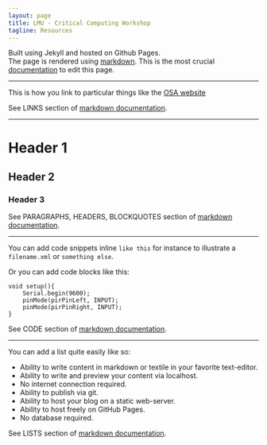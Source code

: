 ```yaml
---
layout: page
title: LMU - Critical Computing Workshop
tagline: Resources
---
```


Built using Jekyll and hosted on Github Pages.  
The page is rendered using [markdown](http://daringfireball.net/projects/markdown/basics). This is the most crucial [documentation](http://daringfireball.net/projects/markdown/) to edit this page. 

* * *

This is how you link to particular things like the [OSA website](http://jekyllbootstrap.com/usage/jekyll-quick-start.html)

See LINKS section of [markdown documentation](http://daringfireball.net/projects/markdown/basics).

* * *

# Header 1
## Header 2
### Header 3

See PARAGRAPHS, HEADERS, BLOCKQUOTES  section of [markdown documentation](http://daringfireball.net/projects/markdown/basics).

* * *

You can add code snippets inline `like this` for instance to illustrate a `filename.xml` or `something else`.

Or you can add code blocks like this:
    
    void setup(){
        Serial.begin(9600);
        pinMode(pirPinLeft, INPUT);
        pinMode(pirPinRight, INPUT);
    }
    

See CODE section of [markdown documentation](http://daringfireball.net/projects/markdown/basics).

* * *

You can add a list quite easily like so:

- Ability to write content in markdown or textile in your favorite text-editor.
- Ability to write and preview your content via localhost.
- No internet connection required.
- Ability to publish via git.
- Ability to host your blog on a static web-server.
- Ability to host freely on GitHub Pages.
- No database required.

See LISTS section of [markdown documentation](http://daringfireball.net/projects/markdown/basics).

